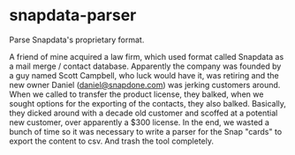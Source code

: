 # snapdata-parser
Parse Snapdata's proprietary format.

A friend of mine acquired a law firm, which used format called Snapdata as a mail merge / contact database. Apparently the company was founded by a guy named Scott Campbell, who luck would have it, was retiring and the new owner Daniel (daniel@snapdone.com) was jerking customers around. When we called to transfer the product license, they balked, when we sought options for the exporting of the contacts, they also balked. Basically, they dicked around with a decade old customer and scoffed at a potential new customer, over apparently a $300 license. In the end, we wasted a bunch of time so it was necessary to write a parser for the Snap "cards" to export the content to csv. And trash the tool completely. 

